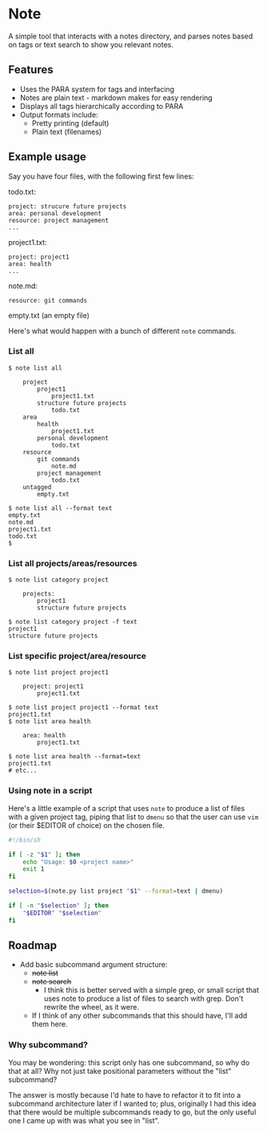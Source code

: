 # Note
A simple tool that interacts with a notes directory, and parses notes 
based on tags or text search to show you relevant notes.

## Features

+ Uses the PARA system for tags and interfacing
+ Notes are plain text - markdown makes for easy rendering
+ Displays all tags hierarchically according to PARA
+ Output formats include:
    + Pretty printing (default)
    + Plain text (filenames)

## Example usage

Say you have four files, with the following first few lines:

todo.txt:
```
project: strucure future projects
area: personal development
resource: project management
...
```

project1.txt:
```
project: project1
area: health
...
```

note.md:
```
resource: git commands
```

empty.txt (an empty file)

Here's what would happen with a bunch of different `note` commands.

### List all

```
$ note list all

    project
        project1
            project1.txt
        structure future projects
            todo.txt
    area
        health
            project1.txt
        personal development
            todo.txt
    resource
        git commands
            note.md
        project management
            todo.txt
    untagged
        empty.txt

$ note list all --format text
empty.txt
note.md
project1.txt
todo.txt
$
```

### List all projects/areas/resources

```
$ note list category project

    projects:
        project1
        structure future projects

$ note list category project -f text
project1
structure future projects
```

### List specific project/area/resource

```
$ note list project project1

    project: project1
        project1.txt

$ note list project project1 --format text
project1.txt
$ note list area health

    area: health
        project1.txt

$ note list area health --format=text
project1.txt
# etc...
```

### Using note in a script
Here's a little example of a script that uses `note` to produce a list 
of files with a given project tag, piping that list to `dmenu` so that 
the user can use `vim` (or their $EDITOR of choice) on the chosen file.

```sh
#!/bin/sh

if [ -z "$1" ]; then
    echo "Usage: $0 <project name>"
    exit 1
fi

selection=$(note.py list project "$1" --format=text | dmenu)

if [ -n "$selection" ]; then
    "$EDITOR" "$selection"
fi
```

## Roadmap

+ Add basic subcommand argument structure:
    + ~~note list~~
    + ~~note search~~
        + I think this is better served with a simple grep, or small 
        script that uses note to produce a list of files to search with 
        grep. Don't rewrite the wheel, as it were.
    + If I think of any other subcommands that this should have, I'll 
    add them here.

### Why subcommand?
You may be wondering: this script only has one subcommand, so why do 
that at all? Why not just take positional parameters without the "list" 
subcommand?

The answer is mostly because I'd hate to have to refactor it to fit 
into a subcommand architecture later if I wanted to; plus, originally I 
had this idea that there would be multiple subcommands ready to go, but 
the only useful one I came up with was what you see in "list".
